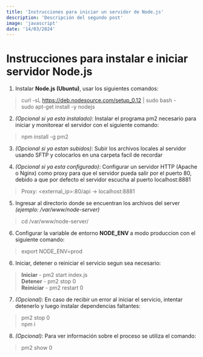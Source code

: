 ```yaml
---
title: 'Instrucciones para iniciar un servidor de Node.js'
description: 'Descripción del segundo post'
image: 'javascript'
date: '14/03/2024'
---
```


# Instrucciones para instalar e iniciar servidor Node.js

1. Instalar **Node.js (Ubuntu)**, usar los siguientes comandos:
> curl -sL https://deb.nodesource.com/setup_0.12 | sudo bash -  
> sudo apt-get install -y nodejs  


2. *(Opcional si ya esta instalado)*: Instalar el programa pm2 necesario para iniciar y monitorear el servidor con el siguiente comando:
> npm install -g pm2

3. *(Opcional si ya estan subidos)*: Subir los archivos locales al servidor usando SFTP y colocarlos en una carpeta facil de recordar


4. *(Opcional si ya esta configurado)*: Configurar un servidor HTTP (Apache o Nginx) como proxy para que el servidor pueda salir por el puerto 80, debido a que por defecto el servidor escucha al puerto localhost:8881
> Proxy: <external_ip>:80/api -> localhost:8881


5. Ingresar al directorio donde se encuentran los archivos del server *(ejemplo: /var/www/node-server)*
> cd /var/www/node-server/


6. Configurar la variable de entorno **NODE_ENV** a modo produccion con el siguiente comando:
> export NODE_ENV=prod


6. Iniciar, detener o reiniciar el servicio segun sea necesario:
> **Iniciar** - pm2 start index.js  
> **Detener** - pm2 stop 0  
> **Reiniciar** - pm2 restart 0  


7. *(Opcional)*: En caso de recibir un error al iniciar el servicio, intentar detenerlo y luego instalar dependencias faltantes:
> pm2 stop 0  
> npm i  


8. *(Opcional)*: Para ver información sobre el proceso se utiliza el comando:
> pm2 show 0